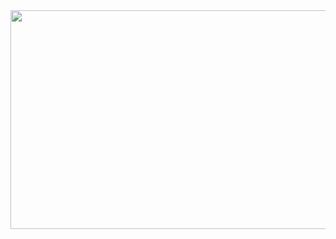 <img src = "https://media.giphy.com/media/mDAyQLWAZIxiPiMhi0/giphy.gif" width = "650px" height = "350px">
